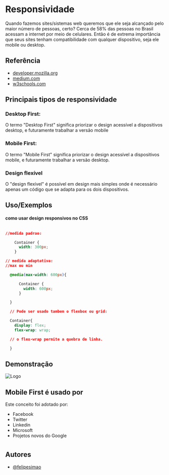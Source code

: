 
# Responsividade

Quando fazemos sites/sistemas web queremos que ele seja alcançado pelo maior número de pessoas, certo? Cerca de 58% das pessoas no Brasil acessam a internet por meio de celulares. Então é de extrema importância que seus sites tenham compatibilidade com qualquer dispositivo, seja ele mobile ou desktop.
 

## Referência

 - [developer.mozilla.org](https://developer.mozilla.org/en-US/docs/Learn/CSS/CSS_layout/Responsive_Design)
 - [medium.com](https://medium.com/@fnandaleite/entendendo-as-diferen%C3%A7as-entre-design-responsivo-adaptativo-e-mobile-first-ea3c61fc9181)
 - [w3schools.com](https://www.w3schools.com/css/css_rwd_mediaqueries.asp)


## Principais tipos de responsividade

### Desktop First:
O termo "Desktop First" significa priorizar o design acessível a dispositivos desktop, e futuramente trabalhar a versão mobile

### Mobile First:
O termo "Mobile First" significa priorizar o design acessível a dispositivos mobile, e futuramente trabalhar a versão desktop.

### Design flexível
O "design flexível" é possível em design mais simples onde é necessário apenas um código que se adapta para os dois dispositivos.
## Uso/Exemplos
#### como usar design responsivos no CSS

```CSS

//medida padrao:

    Container {
      width: 300px;
    }

// medida adaptativa:
//max ou min

  @media(max-width: 600px){ 

      Container {
        width: 600px;
      }

  }

  // Pode ser usado tambem o flexbox ou grid:

  Container{
    display: flex;
    flex-wrap: wrap;

  // o flex-wrap permite a quebra de linha.

  }
```


## Demonstração

![Logo](https://www.kadunew.com/blog/wp-content/uploads/2014/12/mobile-first-ou-desktop-first.gif)


## Mobile First é usado por

Este conceito foi adotado por:

- Facebook 
- Twitter
- Linkedin 
- Microsoft
- Projetos novos do Google

#
## Autores

- [@felipesimao](https://www.github.com/felipesimao)



